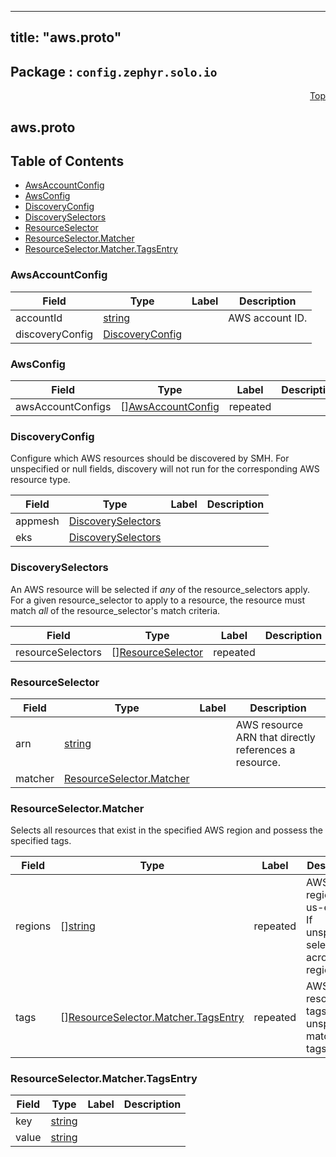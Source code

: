 
---
title: "aws.proto"
---

## Package : `config.zephyr.solo.io`



<a name="top"></a>

<a name="API Reference for aws.proto"></a>
<p align="right"><a href="#top">Top</a></p>

## aws.proto


## Table of Contents
  - [AwsAccountConfig](#config.zephyr.solo.io.AwsAccountConfig)
  - [AwsConfig](#config.zephyr.solo.io.AwsConfig)
  - [DiscoveryConfig](#config.zephyr.solo.io.DiscoveryConfig)
  - [DiscoverySelectors](#config.zephyr.solo.io.DiscoverySelectors)
  - [ResourceSelector](#config.zephyr.solo.io.ResourceSelector)
  - [ResourceSelector.Matcher](#config.zephyr.solo.io.ResourceSelector.Matcher)
  - [ResourceSelector.Matcher.TagsEntry](#config.zephyr.solo.io.ResourceSelector.Matcher.TagsEntry)







<a name="config.zephyr.solo.io.AwsAccountConfig"></a>

### AwsAccountConfig



| Field | Type | Label | Description |
| ----- | ---- | ----- | ----------- |
| accountId | [string](#string) |  | AWS account ID. |
| discoveryConfig | [DiscoveryConfig](#config.zephyr.solo.io.DiscoveryConfig) |  |  |






<a name="config.zephyr.solo.io.AwsConfig"></a>

### AwsConfig



| Field | Type | Label | Description |
| ----- | ---- | ----- | ----------- |
| awsAccountConfigs | [][AwsAccountConfig](#config.zephyr.solo.io.AwsAccountConfig) | repeated |  |






<a name="config.zephyr.solo.io.DiscoveryConfig"></a>

### DiscoveryConfig
Configure which AWS resources should be discovered by SMH. For unspecified or null fields, discovery will not run for the corresponding AWS resource type.


| Field | Type | Label | Description |
| ----- | ---- | ----- | ----------- |
| appmesh | [DiscoverySelectors](#config.zephyr.solo.io.DiscoverySelectors) |  |  |
| eks | [DiscoverySelectors](#config.zephyr.solo.io.DiscoverySelectors) |  |  |






<a name="config.zephyr.solo.io.DiscoverySelectors"></a>

### DiscoverySelectors
An AWS resource will be selected if *any* of the resource_selectors apply. For a given resource_selector to apply to a resource, the resource must match *all* of the resource_selector's match criteria.


| Field | Type | Label | Description |
| ----- | ---- | ----- | ----------- |
| resourceSelectors | [][ResourceSelector](#config.zephyr.solo.io.ResourceSelector) | repeated |  |






<a name="config.zephyr.solo.io.ResourceSelector"></a>

### ResourceSelector



| Field | Type | Label | Description |
| ----- | ---- | ----- | ----------- |
| arn | [string](#string) |  | AWS resource ARN that directly references a resource. |
| matcher | [ResourceSelector.Matcher](#config.zephyr.solo.io.ResourceSelector.Matcher) |  |  |






<a name="config.zephyr.solo.io.ResourceSelector.Matcher"></a>

### ResourceSelector.Matcher
Selects all resources that exist in the specified AWS region and possess the specified tags.


| Field | Type | Label | Description |
| ----- | ---- | ----- | ----------- |
| regions | [][string](#string) | repeated | AWS regions, e.g. us-east-2. If unspecified, select across all regions. |
| tags | [][ResourceSelector.Matcher.TagsEntry](#config.zephyr.solo.io.ResourceSelector.Matcher.TagsEntry) | repeated | AWS resource tags. If unspecified, match any tags. |






<a name="config.zephyr.solo.io.ResourceSelector.Matcher.TagsEntry"></a>

### ResourceSelector.Matcher.TagsEntry



| Field | Type | Label | Description |
| ----- | ---- | ----- | ----------- |
| key | [string](#string) |  |  |
| value | [string](#string) |  |  |





 <!-- end messages -->

 <!-- end enums -->

 <!-- end HasExtensions -->

 <!-- end services -->

